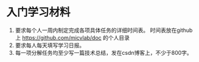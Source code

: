 # 入门学习材料


1. 要求每个人一周内制定完成各项具体任务的详细时间表。
时间表放在github 上 https://github.com/micvlab/doc 的个人目录
2. 要求每人每天填写学习日报。
3. 每一项分解任务均至少写一篇技术总结，发在csdn博客上，不少于800字。

